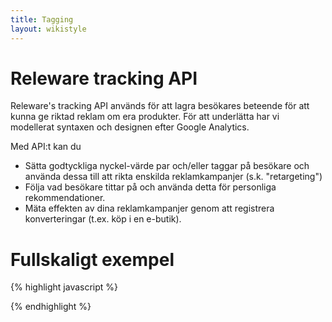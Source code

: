 ```yaml
---
title: Tagging
layout: wikistyle
---
```


# Releware tracking API

Releware's tracking API används för att lagra besökares beteende för att kunna ge
riktad reklam om era produkter. För att underlätta har vi modellerat syntaxen och
designen efter Google Analytics.

Med API:t kan du

* Sätta godtyckliga nyckel-värde par och/eller taggar på besökare och använda
  dessa till att rikta enskilda reklamkampanjer (s.k. "retargeting")
* Följa vad besökare tittar på och använda detta för personliga rekommendationer.
* Mäta effekten av dina reklamkampanjer genom att registrera konverteringar
  (t.ex. köp i en e-butik).

# Fullskaligt exempel

{% highlight javascript %}
<script type="text/javascript">
  var _rwq = _rwq || [];

  // För att bibehålla bakåtkompatibilitet så har vi <account>-<domännamn>
  _rwq.push(['_setClientID', 'PellesDatorer-pellesdatorer.se']);
  _rwq.push(['_setScriptID', '123-123-123-123']);

  // _setVisitorData
  _rwq.push(['_setVisitorData', 'gender', 'male']       // TODO: Lagra data i ? dagar
  _rwq.push(['_setVisitorData', 'forget', 'this', '1']  // Lagra data i en dag

  // _setVisitorTag
  _rwq.push(['_setVisitorTag', 'registered-user']          // TODO: Lagra hur länge?
  _rwq.push(['_setVisitorTag', 'recently-logged-in', '30'] // Sätt en "tag" på en användare, lagra i 30 dagar

  // _addItemView
  _rwq.push(['_addItemView', 'sku85314'])

  // _addConversion
  _rwq.push(['_addConversion',
             'id1234', // Unikt orderID
             '150.00'  // Ordervärde
            ] 

  // Inget ordervärde
  _rwq.push(['_addConversion', 'id1235'])

  // Inget konverterings ID
  _rwq.push(['_addConversion'])


  (function() {
    var rw = document.createElement('script'); rw.type = 'text/javascript'; rw.async = true;
    rw.src = ('https:' == document.location.protocol ? 'https://' : 'http://') + 'www.releware.net/rw.js';
    var s = document.getElementsByTagName('script')[0]; s.parentNode.insertBefore(rw, s);
  })();
</script>
{% endhighlight %}

